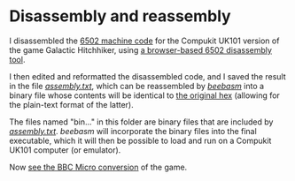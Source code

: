 # Disassembly and reassembly

I disassembled the [6502 machine code](https://github.com/ahope1/Galactic-Hitchhiker/tree/main/original-hex) for the Compukit UK101 version of the game Galactic Hitchhiker, using [a browser-based 6502 disassembly tool](https://www.masswerk.at/6502/disassembler.html).

I then edited and reformatted the disassembled code, and I saved the result in the file [*assembly.txt*](https://github.com/ahope1/Galactic-Hitchhiker/blob/main/disassembly/assembly.txt), which can be reassembled by [*beebasm*](https://github.com/stardot/beebasm) into a binary file whose contents will be identical to [the original hex](https://github.com/ahope1/Galactic-Hitchhiker/tree/main/original-hex) (allowing for the plain-text format of the latter).

The files named "bin..." in this folder are binary files that are included by [*assembly.txt*](https://github.com/ahope1/Galactic-Hitchhiker/blob/main/disassembly/assembly.txt). *beebasm* will incorporate the binary files into the final executable, which it will then be possible to load and run on a Compukit UK101 computer (or emulator).

Now [see the BBC Micro conversion](https://github.com/ahope1/Galactic-Hitchhiker/tree/main/beebify) of the game. 
